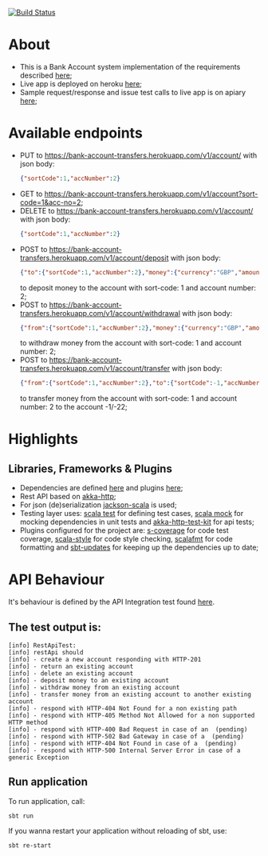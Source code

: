 [![Build Status](https://travis-ci.org/OlegEfrem/bank-account.svg?branch=master)](https://travis-ci.org/OlegEfrem/bank-account)

# About
* This is a Bank Account system implementation of the requirements described [here](Assignment.pdf);
* Live app is deployed on heroku [here](https://bank-account-transfers.herokuapp.com/info);
* Sample request/response and issue test calls to live app is on apiary [here](https://bankaccount8.docs.apiary.io/#);

# Available endpoints
- PUT to https://bank-account-transfers.herokuapp.com/v1/account/ with json body:
    ```json
    {"sortCode":1,"accNumber":2}
    ```
- GET to https://bank-account-transfers.herokuapp.com/v1/account?sort-code=1&acc-no=2;
- DELETE to https://bank-account-transfers.herokuapp.com/v1/account/ with json body:
    ```json
    {"sortCode":1,"accNumber":2}
    ```
- POST to https://bank-account-transfers.herokuapp.com/v1/account/deposit with json body:
    ```json
    {"to":{"sortCode":1,"accNumber":2},"money":{"currency":"GBP","amount":20}}
    ```
    to deposit money to the account with sort-code: 1 and account number: 2;
- POST to https://bank-account-transfers.herokuapp.com/v1/account/withdrawal with json body:
    ```json
    {"from":{"sortCode":1,"accNumber":2},"money":{"currency":"GBP","amount":20}}
    ```
    to withdraw money from the account with sort-code: 1 and account number: 2;
- POST to https://bank-account-transfers.herokuapp.com/v1/account/transfer with json body:
    ```json
    {"from":{"sortCode":1,"accNumber":2},"to":{"sortCode":-1,"accNumber":-22},"money":{"currency":"GBP","amount":20}}
    ```
    to transfer money from the account with sort-code: 1 and account number: 2 to the account -1/-22;

# Highlights
## Libraries, Frameworks & Plugins
* Dependencies are defined [here](build.sbt) and 
plugins [here](/project/plugins.sbt);
* Rest API based on [akka-http](https://doc.akka.io/docs/akka-http/10.1.7/introduction.html?language=scala);
* For json (de)serialization [jackson-scala](https://github.com/FasterXML/jackson-module-scala) is used;
* Testing layer uses: [scala test](http://www.scalatest.org/) for defining test cases, [scala mock](http://scalamock.org/) for mocking dependencies in unit tests and 
[akka-http-test-kit](https://doc.akka.io/docs/akka-http/10.1.7/routing-dsl/testkit.html?language=scala) for api tests;
* Plugins configured for the project are: [s-coverage](https://github.com/scoverage/sbt-scoverage) for code test coverage, [scala-style](http://www.scalastyle.org/) for code style checking,
[scalafmt](https://scalameta.org/scalafmt/) for code formatting and [sbt-updates](https://github.com/rtimush/sbt-updates) for keeping up the dependencies up to date;

# API Behaviour
It's behaviour is defined by the API Integration test found [here](/src/test/scala/com/oef/bank/account/infrastructure/inbound/http/RestApiTest.scala).
## The test output is: 
```aidl
[info] RestApiTest:
[info] restApi should
[info] - create a new account responding with HTTP-201
[info] - return an existing account
[info] - delete an existing account
[info] - deposit money to an existing account
[info] - withdraw money from an existing account
[info] - transfer money from an existing account to another existing account
[info] - respond with HTTP-404 Not Found for a non existing path
[info] - respond with HTTP-405 Method Not Allowed for a non supported HTTP method
[info] - respond with HTTP-400 Bad Request in case of an  (pending)
[info] - respond with HTTP-502 Bad Gateway in case of a  (pending)
[info] - respond with HTTP-404 Not Found in case of a  (pending)
[info] - respond with HTTP-500 Internal Server Error in case of a generic Exception

```
## Run application
To run application, call:
```
sbt run
```
If you wanna restart your application without reloading of sbt, use:
```
sbt re-start
```